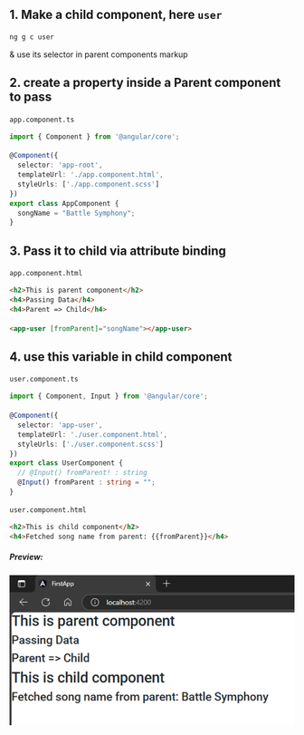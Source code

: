 ## 1. Make a child component, here `user`  
```sh
ng g c user
```  
& use its selector in parent components markup  
## 2. create a property inside a Parent component to pass  
`app.component.ts`  
```typescript
import { Component } from '@angular/core';

@Component({
  selector: 'app-root',
  templateUrl: './app.component.html',
  styleUrls: ['./app.component.scss']
})
export class AppComponent {
  songName = "Battle Symphony";
} 
```  
## 3. Pass it to child via attribute binding  
`app.component.html`  
```html
<h2>This is parent component</h2>
<h4>Passing Data</h4>
<h4>Parent => Child</h4>

<app-user [fromParent]="songName"></app-user>
```  
## 4. use this variable in child component  
`user.component.ts`  
```typescript
import { Component, Input } from '@angular/core';

@Component({
  selector: 'app-user',
  templateUrl: './user.component.html',
  styleUrls: ['./user.component.scss']
})
export class UserComponent {
  // @Input() fromParent! : string
  @Input() fromParent : string = "";
}
```  
`user.component.html`  
```html
<h2>This is child component</h2>
<h4>Fetched song name from parent: {{fromParent}}</h4>
```  
##### Preview:  
![alt](../../z_Images/03/06.png)  
